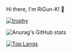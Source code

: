 Hi there, I'm RiGun-K! 👋

[![trophy](https://github-profile-trophy.vercel.app/?username=RiGun-k&theme=onenight)](https://github.com/RiGun-K/github-profile-trophy)

![Anurag's GitHub stats](https://github-readme-stats.vercel.app/api?username=RiGun-K&show_icons=true&theme=tokyonight)

[![Top Langs](https://github-readme-stats.vercel.app/api/top-langs/?username=RiGun-K&layout=compact&show_icons=true&theme=tokyonight)](https://github.com/RiGun-K/github-readme-stats)
